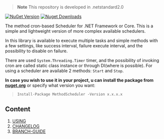 > **Note** This repository is developed in .netstandard2.0

[![NuGet Version](https://img.shields.io/nuget/v/MethodScheduler.svg?style=flat&logo=nuget)](https://www.nuget.org/packages/MethodScheduler/)
[![Nuget Downloads](https://img.shields.io/nuget/dt/MethodScheduler.svg?style=flat&logo=nuget)](https://www.nuget.org/packages/MethodScheduler)

The method cron-based Scheduler for .NET Framework or Core. This is a simple and lightweight version of more complex available schedulers.

In this library is available to execute multiple tasks and simple methods with a few settings, like success interval, failure execute interval, and the possibility to disable on failure.

There are used `System.Threading.Timer` timer, and the possibility of invoking cron are called static class instance or through DI(where is possible).
For using a scheduler are available 2 methods: `Start` and `Stop`.

**In case you wish to use it in your project, u can install the package from <a href="https://www.nuget.org/packages/MethodScheduler" target="_blank">nuget.org</a>** or specify what version you want:

> `Install-Package MethodScheduler -Version x.x.x.x`

## Content
1. [USING](docs/usage.md)
1. [CHANGELOG](docs/CHANGELOG.md)
1. [BRANCH-GUIDE](docs/branch-guide.md)